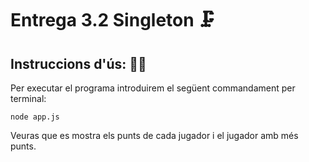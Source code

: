 # Entrega 3.2 Singleton 🗜️

## Instruccions d'ús: 🧙‍♂️

Per executar el programa introduirem el següent commandament per terminal:

    node app.js

Veuras que es mostra els punts de cada jugador i el jugador amb més punts.